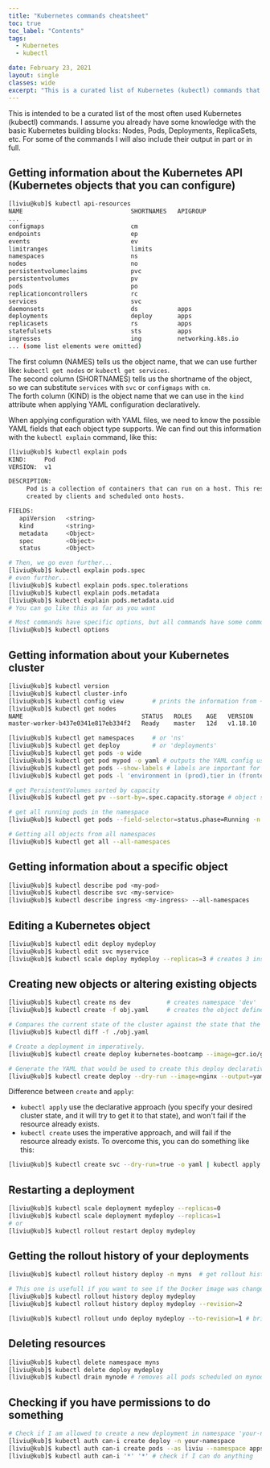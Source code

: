 ```yaml
---
title: "Kubernetes commands cheatsheet"
toc: true
toc_label: "Contents"
tags:
  - Kubernetes
  - kubectl

date: February 23, 2021
layout: single
classes: wide
excerpt: "This is a curated list of Kubernetes (kubectl) commands that are most frequently used."
---
```


This is intended to be a curated list of the most often used Kubernetes (kubectl) commands.
I assume you already have some knowledge with the basic Kubernetes building blocks: Nodes, Pods, Deployments, ReplicaSets, etc.
For some of the commands I will also include their output in part or in full.

## Getting information about the Kubernetes API (Kubernetes objects that you can configure)
```bash
[liviu@kub]$ kubectl api-resources
NAME                              SHORTNAMES   APIGROUP                       NAMESPACED   KIND
...
configmaps                        cm                                          true         ConfigMap
endpoints                         ep                                          true         Endpoints
events                            ev                                          true         Event
limitranges                       limits                                      true         LimitRange
namespaces                        ns                                          false        Namespace
nodes                             no                                          false        Node
persistentvolumeclaims            pvc                                         true         PersistentVolumeClaim
persistentvolumes                 pv                                          false        PersistentVolume
pods                              po                                          true         Pod
replicationcontrollers            rc                                          true         ReplicationController
services                          svc                                         true         Service
daemonsets                        ds           apps                           true         DaemonSet
deployments                       deploy       apps                           true         Deployment
replicasets                       rs           apps                           true         ReplicaSet
statefulsets                      sts          apps                           true         StatefulSet
ingresses                         ing          networking.k8s.io              true         Ingress
... (some list elements were omitted)
```

The first column (NAMES) tells us the object name, that we can use further like: `kubectl get nodes` or `kubectl get services`.  
The second column (SHORTNAMES) tells us the shortname of the object, so we can substitute `services` with `svc` or `configmaps` with `cm`.  
The forth column (KIND) is the object name that we can use in the `kind` attribute when applying YAML configuration declaratively.  

When applying configuration with YAML files, we need to know the possible YAML fields that each object type supports. We can find out this information with the `kubectl explain` command, like this:
```bash
[liviu@kub]$ kubectl explain pods
KIND:     Pod
VERSION:  v1

DESCRIPTION:
     Pod is a collection of containers that can run on a host. This resource is
     created by clients and scheduled onto hosts.

FIELDS:
   apiVersion   <string>
   kind         <string>
   metadata     <Object>
   spec         <Object>
   status       <Object>

# Then, we go even further...
[liviu@kub]$ kubectl explain pods.spec
# even further...
[liviu@kub]$ kubectl explain pods.spec.tolerations
[liviu@kub]$ kubectl explain pods.metadata
[liviu@kub]$ kubectl explain pods.metadata.uid
# You can go like this as far as you want

# Most commands have specific options, but all commands have some common options, that can be found here:
[liviu@kub]$ kubectl options
```

## Getting information about your Kubernetes cluster
```bash
[liviu@kub]$ kubectl version  
[liviu@kub]$ kubectl cluster-info
[liviu@kub]$ kubectl config view        # prints the information from ~/.kube/config
[liviu@kub]$ kubectl get nodes
NAME                                 STATUS   ROLES    AGE   VERSION
master-worker-b437e0341e817eb334f2   Ready    master   12d   v1.18.10

[liviu@kub]$ kubectl get namespaces     # or 'ns'
[liviu@kub]$ kubectl get deploy         # or 'deployments'
[liviu@kub]$ kubectl get pods -o wide
[liviu@kub]$ kubectl get pod mypod -o yaml # outputs the YAML config used to create my-pod
[liviu@kub]$ kubectl get pods --show-labels # labels are important for Pods because they connect them to Services.
[liviu@kub]$ kubectl get pods -l 'environment in (prod),tier in (frontend)' # filter Pods by labels.

# get PersistentVolumes sorted by capacity
[liviu@kub]$ kubectl get pv --sort-by=.spec.capacity.storage # object specific fields can be inspected with `kubectl explain`

# get all running pods in the namespace
[liviu@kub]$ kubectl get pods --field-selector=status.phase=Running -n mynamespace

# Getting all objects from all namespaces
[liviu@kub]$ kubectl get all --all-namespaces
```

## Getting information about a specific object
```bash
[liviu@kub]$ kubectl describe pod <my-pod>
[liviu@kub]$ kubectl describe svc <my-service>
[liviu@kub]$ kubectl describe ingress <my-ingress> --all-namespaces
```

## Editing a Kubernetes object
```bash
[liviu@kub]$ kubectl edit deploy mydeploy
[liviu@kub]$ kubectl edit svc myservice
[liviu@kub]$ kubectl scale deploy mydeploy --replicas=3 # creates 3 instances of a given deployment
```

## Creating new objects or altering existing objects
```bash
[liviu@kub]$ kubectl create ns dev          # creates namespace 'dev'
[liviu@kub]$ kubectl create -f obj.yaml     # creates the object defined in obj.yaml

# Compares the current state of the cluster against the state that the cluster would be in if the obj.yaml was applied.
[liviu@kub]$ kubectl diff -f ./obj.yaml

# Create a deployment in imperatively.
[liviu@kub]$ kubectl create deploy kubernetes-bootcamp --image=gcr.io/google-samples/kubernetes-bootcamp:v1

# Generate the YAML that would be used to create this deploy declaratively.
[liviu@kub]$ kubectl create deploy --dry-run --image=nginx --output=yaml
```
Difference between `create` and `apply`:  
- `kubectl apply` use the declarative approach (you specify your desired cluster state, and it will try to get it to that state), and won't fail if the resource already exists.  
- `kubectl create` uses the imperative approach, and will fail if the resource already exists. To overcome this, you can do something like this:
```bash
[liviu@kub]$ kubectl create svc --dry-run=true -o yaml | kubectl apply -f -
```

## Restarting a deployment
```bash
[liviu@kub]$ kubectl scale deployment mydeploy --replicas=0
[liviu@kub]$ kubectl scale deployment mydeploy --replicas=1
# or
[liviu@kub]$ kubectl rollout restart deploy mydeploy
```

## Getting the rollout history of your deployments
```bash
[liviu@kub]$ kubectl rollout history deploy -n myns  # get rollout history of all deployments from namespace 'ns'

# This one is usefull if you want to see if the Docker image was changed between rollouts.
[liviu@kub]$ kubectl rollout history deploy mydeploy
[liviu@kub]$ kubectl rollout history deploy mydeploy --revision=2

[liviu@kub]$ kubectl rollout undo deploy mydeploy --to-revision=1 # brings back an old revision.
```

## Deleting resources
```bash
[liviu@kub]$ kubectl delete namespace myns
[liviu@kub]$ kubectl delete deploy mydeploy
[liviu@kub]$ kubectl drain mynode # removes all pods scheduled on mynode
```

## Checking if you have permissions to do something
```bash
# Check if I am allowed to create a new deployment in namespace 'your-namespace'
[liviu@kub]$ kubectl auth can-i create deploy -n your-namespace
[liviu@kub]$ kubectl auth can-i create pods --as liviu --namespace apps
[liviu@kub]$ kubectl auth can-i '*' '*' # check if I can do anything
```